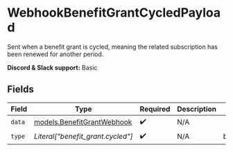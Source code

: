 # WebhookBenefitGrantCycledPayload

Sent when a benefit grant is cycled,
meaning the related subscription has been renewed for another period.

**Discord & Slack support:** Basic


## Fields

| Field                                                          | Type                                                           | Required                                                       | Description                                                    | Example                                                        |
| -------------------------------------------------------------- | -------------------------------------------------------------- | -------------------------------------------------------------- | -------------------------------------------------------------- | -------------------------------------------------------------- |
| `data`                                                         | [models.BenefitGrantWebhook](../models/benefitgrantwebhook.md) | :heavy_check_mark:                                             | N/A                                                            |                                                                |
| `type`                                                         | *Literal["benefit_grant.cycled"]*                              | :heavy_check_mark:                                             | N/A                                                            | benefit_grant.cycled                                           |
